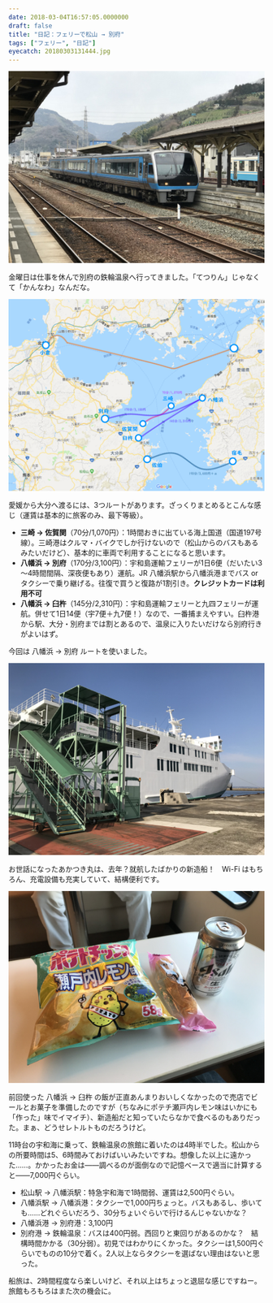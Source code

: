 ```yaml
---
date: 2018-03-04T16:57:05.0000000
draft: false
title: "日記：フェリーで松山 → 別府"
tags: ["フェリー", "日記"]
eyecatch: 20180303131444.jpg
---
```

<p><span itemscope itemtype="http://schema.org/Photograph"><img src="20180303131444.jpg" alt="f:id:daruyanagi:20180303131444j:plain" title="f:id:daruyanagi:20180303131444j:plain" class="hatena-fotolife" itemprop="image"></span></p><p>金曜日は仕事を休んで別府の鉄輪温泉へ行ってきました。「てつりん」じゃなくて「かんなわ」なんだな。</p><p><span itemscope itemtype="http://schema.org/Photograph"><img src="20180304162758.png" alt="f:id:daruyanagi:20180304162758p:plain" title="f:id:daruyanagi:20180304162758p:plain" class="hatena-fotolife" itemprop="image"></span></p><p>愛媛から大分へ渡るには、3つルートがあります。ざっくりまとめるとこんな感じ（運賃は基本的に旅客のみ、最下等級）。</p>

<ul>
<li><b>三崎 → 佐賀関</b>（70分/1,070円）：1時間おきに出ている海上国道（国道197号線）。三崎港はクルマ・バイクでしか行けないので（松山からのバスもあるみたいだけど）、基本的に車両で利用することになると思います。</li>
<li><b>八幡浜 → 別府</b>（170分/3,100円）：宇和島運輸フェリーが1日6便（だいたい3～4時間間隔、深夜便もあり）運航。JR 八幡浜駅から八幡浜港までバス or タクシーで乗り継げる。往復で買うと復路が1割引き。<b>クレジットカードは利用不可</b></li>
<li><b>八幡浜 → 臼杵</b>（145分/2,310円）：宇和島運輸フェリーと九四フェリーが運航。併せて1日14便（宇7便＋九7便！）なので、一番捕まえやすい。臼杵港から駅、大分・別府までは割とあるので、温泉に入りたいだけなら別府行きがよいはず。</li>
</ul><p>今回は 八幡浜 → 別府 ルートを使いました。</p><p><span itemscope itemtype="http://schema.org/Photograph"><img src="20180302155137.jpg" alt="f:id:daruyanagi:20180302155137j:plain" title="f:id:daruyanagi:20180302155137j:plain" class="hatena-fotolife" itemprop="image"></span></p><p>お世話になったあかつき丸は、去年？就航したばかりの新造船！　Wi-Fi はもちろん、充電設備も充実していて、結構便利です。</p><p><span itemscope itemtype="http://schema.org/Photograph"><img src="20180302124925.jpg" alt="f:id:daruyanagi:20180302124925j:plain" title="f:id:daruyanagi:20180302124925j:plain" class="hatena-fotolife" itemprop="image"></span></p><p>前回使った 八幡浜 → 臼杵 の飯が正直あんまりおいしくなかったので売店でビールとお菓子を準備したのですが（ちなみにポテチ瀬戸内レモン味はいかにも「作った」味でイマイチ）、新造船だと知っていたらなかで食べるのもありだった。まぁ、どうせレトルトものだろうけど。</p><p>11時台の宇和海に乗って、鉄輪温泉の旅館に着いたのは4時半でした。松山からの所要時間は5、6時間みておけばいいみたいですね。想像した以上に遠かった……。かかったお金は――調べるのが面倒なので記憶ベースで適当に計算すると――7,000円ぐらい。</p>

<ul>
<li>松山駅 → 八幡浜駅：特急宇和海で1時間弱、運賃は2,500円ぐらい。</li>
<li>八幡浜駅 → 八幡浜港：タクシーで1,000円ちょっと。バスもあるし、歩いても……どれぐらいだろう、30分ちょいぐらいで行けるんじゃないかな？</li>
<li>八幡浜港 → 別府港：3,100円</li>
<li>別府港 → 鉄輪温泉：バスは400円弱。西回りと東回りがあるのかな？　結構時間かかる（30分弱）。初見ではわかりにくかった。タクシーは1,500円ぐらいでものの10分で着く。2人以上ならタクシーを選ばない理由はないと思った。</li>
</ul><p>船旅は、2時間程度なら楽しいけど、それ以上はちょっと退屈な感じですねー。旅館もろもろはまた次の機会に。</p>
